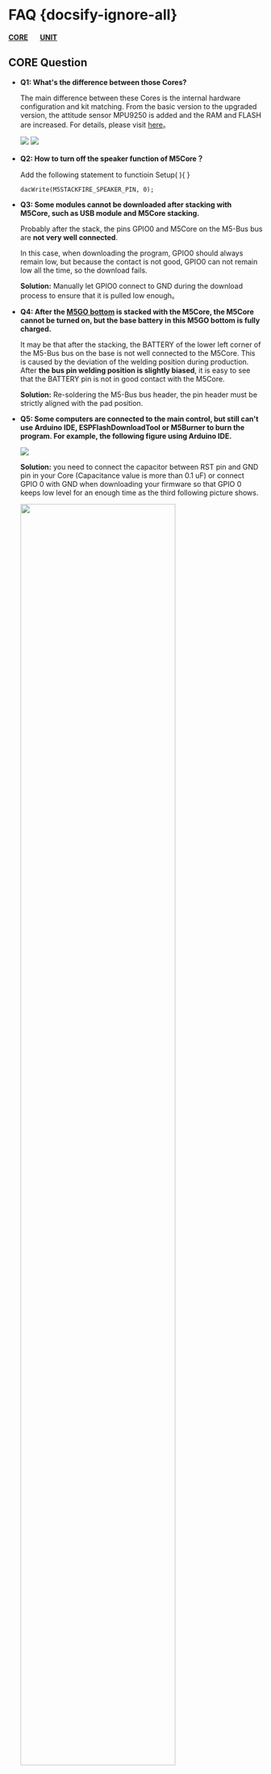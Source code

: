 # FAQ {docsify-ignore-all}

**[CORE](#CORE-Question)**&nbsp;&nbsp;&nbsp;&nbsp;&nbsp;&nbsp;**[UNIT](#UNIT-Question)**

## CORE Question

- **Q1: What's the difference between those Cores?**

    The main difference between these Cores is the internal hardware configuration and kit matching. From the basic version to the upgraded version, the attitude sensor MPU9250 is added and the RAM and FLASH are increased. For details, please visit [here](https://github.com/m5stack/M5-Schematic/blob/master/Core/hardware_difference_between_cores_en.md)。

    <img src="https://m5stack.oss-cn-shenzhen.aliyuncs.com/image/m5-docs_table/core_comparison/core_main_comparison_04_en.png">

    <img src="https://m5stack.oss-cn-shenzhen.aliyuncs.com/image/m5-docs_table/core_comparison/core_main_comparison_05_en.png">

- **Q2: How to turn off the speaker function of M5Core？**

    Add the following statement to functioin Setup( ){ }

    ```arduino
    dacWrite(M5STACKFIRE_SPEAKER_PIN, 0);
    ```

- **Q3: Some modules cannot be downloaded after stacking with M5Core, such as USB module and M5Core stacking.**

    Probably after the stack, the pins GPIO0 and M5Core on the M5-Bus bus are **not very well connected**.

    In this case, when downloading the program, GPIO0 should always remain low, but because the contact is not good, GPIO0 can not remain low all the time, so the download fails.

    **Solution:** Manually let GPIO0 connect to GND during the download process to ensure that it is pulled low enough。

- **Q4: After the [M5GO bottom](en/base/m5go_bottom) is stacked with the M5Core, the M5Core cannot be turned on, but the base battery in this M5GO bottom is fully charged.**

    It may be that after the stacking, the BATTERY of the lower left corner of the M5-Bus bus on the base is not well connected to the M5Core. This is
     caused by the deviation of the welding position during production. After **the bus pin welding position is slightly biased**, it is easy to see that the BATTERY pin is not in good contact with the M5Core.

    **Solution:** Re-soldering the M5-Bus bus header, the pin header must be strictly aligned with the pad position.

- **Q5: Some computers are connected to the main control, but still can't use Arduino IDE, ESPFlashDownloadTool or M5Burner to burn the program. For example, the following figure using Arduino IDE.**

    <img src="assets/img/faq/faq_03.png">

    **Solution:** you need to connect the capacitor between RST pin and GND pin in your Core (Capacitance value is more than 0.1 uF) or connect GPIO 0 with GND when downloading your firmware so that GPIO 0 keeps low level for an enough time as the third following picture shows.

    <img src="assets/img/faq/faq_05.png" width="80%" height="80%">

    <img src="assets/img/faq/faq_06.png" width="80%" height="80%">

    <img src="assets/img/faq/faq_07.png" width="100%" height="100%">

- **Q6: What special GPIO pins do you need to pay attention to in ESP32?**

    The ESP32 has 34 GPIO pins, of which GPIO 34-39 is only used as an input and cannot be used as an output. Others can be used as both an input and an output pin.

- **Q7: Why does the Stick with MPU9250 burn the factory firmware and press button A, the result shows "No", which means "No 9250"?**

    Restart this Stick and then it can display correctly. Because the code to read the MPU9250 is placed in the setup() function which only was executed once when booting. So reboot and let the Stick detect MPU9250 again.

- **Q8: After getting the FACES Kit or downloading the factory program of the FACES Kit, the following error is displayed on the screen. What happened?**

    <img src="assets/img/faq/faq_08_01.png" width="100%" height="100%">

    This is normal, because there is no main.py file in the program, so this warning is available.

## UNIT Question

- **Q1: What is the difference between the various cameras of M5Stack?**

    The main difference between these cameras is that some pins (OV2640-SIOD, OV2640-VSYNC, GROVE interface), lens type, and whether or not there is PSRAM. For specific differences, please visit [here](https://shimo.im/sheets/gP96C8YTdyjGgKQC/e2041).

    <img src="https://m5stack.oss-cn-shenzhen.aliyuncs.com/image/m5-docs_table/camera_comparison/camera_comparison_en.png">

- **Q2: The camera transmits images to the mobile phone via WIFI, how far can it be transmitted?**

    After testing, using M5Camera indoors can transmit about 20 meters.

<!-- - **Q2: ESP32 有哪些特殊的 GPIO 管脚需要注意？**

    ESP32 有 34 个 GPIO 管脚，其中 GPIO 34-39 仅用作输入，不能作为输出，其他的既可以作为输入又可以作为输出管脚。 -->